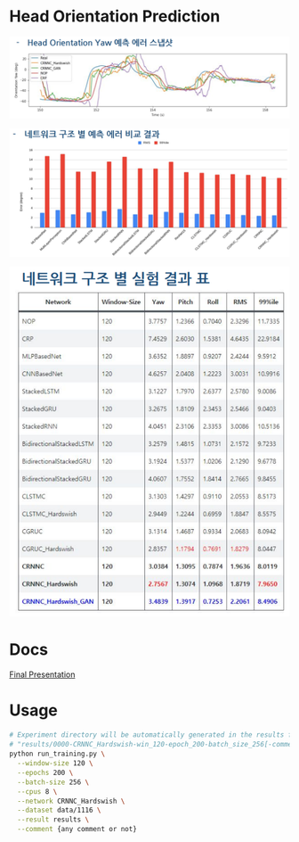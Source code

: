 # Head Orientation Prediction

![Snapshot](img/Snapshot.PNG)

![BarGraph](img/BarGraph.PNG)

![FinalResult](img/FinalResult.PNG)

# Docs

[Final Presentation](Final%20Report.pdf)

# Usage

```bash
# Experiment directory will be automatically generated in the results folder.
# "results/0000-CRNNC_Hardswish-win_120-epoch_200-batch_size_256[-comment]"  
python run_training.py \
  --window-size 120 \
  --epochs 200 \
  --batch-size 256 \
  --cpus 8 \
  --network CRNNC_Hardswish \
  --dataset data/1116 \
  --result results \
  --comment {any comment or not}
```
